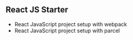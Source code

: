 ## React JS Starter

- React JavaScript project setup with webpack
- React JavaScript project setup with parcel
